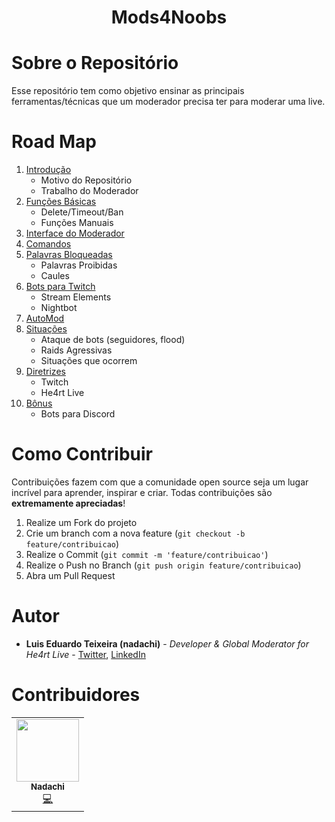 <h1 align = center> Mods4Noobs </h1>



# Sobre o Repositório

Esse repositório tem como objetivo ensinar as principais ferramentas/técnicas que um moderador precisa ter para moderar uma live.

# Road Map

1. [Introdução](/contents/1.Introducao.md)
    + Motivo do Repositório
    + Trabalho do Moderador
2. [Funções Básicas](/contents/2.Funcoes.md)
    + Delete/Timeout/Ban
    + Funções Manuais
3. [Interface do Moderador](/contents/3.Interface.md)
4. [Comandos](/contents/4.Comandos.md)
5. [Palavras Bloqueadas](/contents/5.Palavras.md)
    + Palavras Proibidas
    + Caules
6. [Bots para Twitch](/contents/6.Bots.md)
    + Stream Elements
    + Nightbot
7. [AutoMod](/contents/7.AutoMod.md)
8. [Situações](/contents/8.Situacoes.md)
    + Ataque de bots (seguidores, flood)
    + Raids Agressivas
    + Situações que ocorrem
9. [Diretrizes](/contents/9.Diretrizes.md)
    + Twitch
    + He4rt Live
10. [Bônus](/contents/10.Bonus.md)
    + Bots para Discord

    

# Como Contribuir

Contribuições fazem com que a comunidade open source seja um lugar incrível para aprender, inspirar e criar. Todas contribuições
são **extremamente apreciadas**!

1. Realize um Fork do projeto
2. Crie um branch com a nova feature (`git checkout -b feature/contribuicao`)
3. Realize o Commit (`git commit -m 'feature/contribuicao'`)
4. Realize o Push no Branch (`git push origin feature/contribuicao`)
5. Abra um Pull Request

# Autor

- **Luis Eduardo Teixeira (nadachi)** - _Developer & Global Moderator for He4rt Live_  - [Twitter](https://twitter.com/Luis_Nadachi), [LinkedIn](https://www.linkedin.com/in/luis-eduardo-ribeiro-teixeira-384b9819a/)

# Contribuidores

<table>
  <tr>
    <td align="center"><a href="https://twitter.com/Luis_Nadachi"><img src="https://avatars3.githubusercontent.com/u/51420622?s=460&u=cf47bc8eccd1fcc03c7a2986ea13f0436eb01721&v=4" width="100px;" alt=""/><br /><sub><b>Nadachi</b></sub></a><br /><a href="https://github.com/Luisnadachi" title="Code">💻</a>
    
  </tr>
</table>
